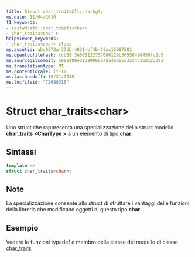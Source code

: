 ```yaml
---
title: Struct char_traits&lt;char&gt;
ms.date: 11/04/2016
f1_keywords:
- iosfwd/std::char_traits<char>
- char_traits<char >
helpviewer_keywords:
- char_traits<char> class
ms.assetid: abd9373a-77db-4031-bf4b-f8ac15087581
ms.openlocfilehash: ccb08f3e505122757080129b36558490456fc2c5
ms.sourcegitcommit: 590e488e51389066a4da4aa06d32d4c362c23393
ms.translationtype: MT
ms.contentlocale: it-IT
ms.lasthandoff: 10/21/2019
ms.locfileid: "72688316"
---
```

# <a name="char_traitsltchargt-struct"></a>Struct char_traits&lt;char&gt;

Uno struct che rappresenta una specializzazione dello struct modello **char_traits \<CharType >** a un elemento di tipo **char**.

## <a name="syntax"></a>Sintassi

```cpp
template <>
struct char_traits<char>;
```

## <a name="remarks"></a>Note

La specializzazione consente allo struct di sfruttare i vantaggi delle funzioni della libreria che modificano oggetti di questo tipo **char**.

## <a name="example"></a>Esempio

Vedere le funzioni typedef e membro della classe del modello di classe [char_traits](../standard-library/char-traits-struct.md)
